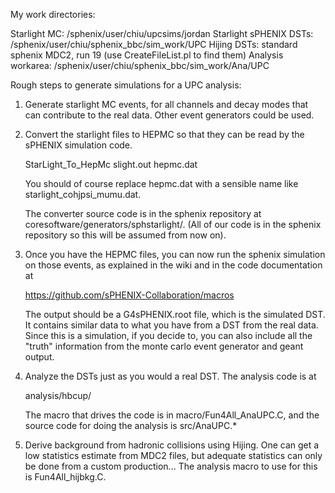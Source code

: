 My work directories:

Starlight MC:             /sphenix/user/chiu/upcsims/jordan
Starlight sPHENIX DSTs:   /sphenix/user/chiu/sphenix_bbc/sim_work/UPC
Hijing DSTs:              standard sphenix MDC2, run 19 (use CreateFileList.pl to find them)
Analysis workarea:        /sphenix/user/chiu/sphenix_bbc/sim_work/Ana/UPC


Rough steps to generate simulations for a UPC analysis:

1. Generate starlight MC events, for all channels and decay modes that can contribute to the real data.
   Other event generators could be used.

2. Convert the starlight files to HEPMC so that they can be read by the sPHENIX simulation code.  

     StarLight_To_HepMc slight.out hepmc.dat

   You should of course replace hepmc.dat with a sensible name like starlight_cohjpsi_mumu.dat.

   The converter source code is in the sphenix repository at coresoftware/generators/sphstarlight/.
   (All of our code is in the sphenix repository so this will be assumed from now on).

3. Once you have the HEPMC files, you can now run the sphenix simulation on those events, as
   explained in the wiki and in the code documentation at

     https://github.com/sPHENIX-Collaboration/macros

   The output should be a G4sPHENIX.root file, which is the simulated DST.  It contains similar data
   to what you have from a DST from the real data.  Since this is a simulation, if you decide to, 
   you can also include all the "truth" information from the monte carlo event generator and geant output.

4. Analyze the DSTs just as you would a real DST.  The analysis code is at

     analysis/hbcup/

   The macro that drives the code is in macro/Fun4All_AnaUPC.C, and the source code for doing the analysis
   is src/AnaUPC.*

5. Derive background from hadronic collisions using Hijing.  One can get a low statistics estimate from MDC2 files,
   but adequate statistics can only be done from a custom production...  The analysis macro to use for this is
   Fun4All_hijbkg.C.
 
